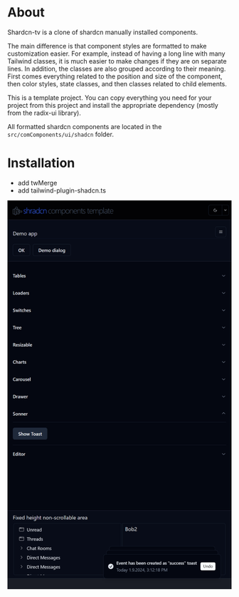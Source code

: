 # About

Shardcn-tv is a clone of shardcn manually installed components. 

The main difference is that component styles are formatted to make customization easier.
For example, instead of having a long line with many Tailwind classes, it is much easier to make changes if they are on separate lines.
In addition, the classes are also grouped according to their meaning.
First comes everything related to the position and size of the component, then color styles, state classes, and then classes related to child elements.

This is a template project. You can copy everything you need for your project from this project and install the appropriate dependency (mostly from the radix-ui library).

All formatted shardcn components are located in the ```src/comComponents/ui/shadcn``` folder.

# Installation

* add twMerge
* add tailwind-plugin-shadcn.ts
  
![](src/assets/previews/2024-01-09_15-12-21.png)
